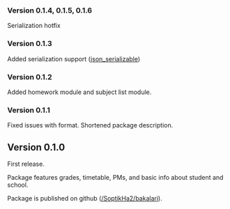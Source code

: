 ### Version 0.1.4, 0.1.5, 0.1.6
Serialization hotfix

### Version 0.1.3
Added serialization support ([json_serializable](https://pub.dartlang.org/packages/json_serializable))

### Version 0.1.2
Added homework module and subject list module.

### Version 0.1.1
Fixed issues with format. Shortened package description.

## Version 0.1.0
First release.

Package features grades, timetable, PMs, and basic info about student and school.

Package is published on github ([/SoptikHa2/bakalari](https://github.com/SoptikHa2/bakalari)).